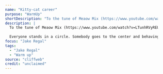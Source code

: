 ```yaml
---
name: "Kitty-cat career"
purpose: "WarmUp"
shortDescription: "To the tune of Meaow Mix (https://www.youtube.com/watch?v=LTunhRVyREU) everyone sings Meaow Meaow ending in Kitty-cat career."
description: |
  To the tune of Meaow Mix (https://www.youtube.com/watch?v=LTunhRVyREU) everyone sings Meaow Meaow ending in Kitty-cat career.
  
  Everyone stands in a circle. Somebody goes to the center and behaving as a cat, acts out a job. Everyone in the circle tries to guess what job they have by yelling out "Kitty-cat _blank_". Once someone has guessed correctly the person in the middle goes and stands uncomfortably close to them while everyone sings the song again. The person who guessed correctly now goes into the circle. Repeat until everyone has gone.
focus: "Jake Regal"
tags:
  - "Jake Regal"
  - "Warm up"
source: "cliffweb"
credit: "unclaimed"
---
```

